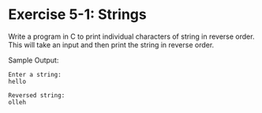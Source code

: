 # Exercise 5-1: Strings

Write a program in C to print individual characters of string in reverse order.
This will take an input and then print the string in reverse order.

Sample Output:

```
Enter a string:
hello

Reversed string:
olleh

```

